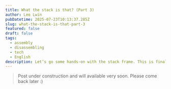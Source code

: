 ```yaml
---
title: What the stack is that? (Part 3)
author: Leo Lwin
pubDatetime: 2025-07-23T10:13:37.285Z
slug: what-the-stack-is-that-part-3
featured: false
draft: false
tags:
  - assembly
  - disassembling
  - tech
  - English
description: Let’s go some hands-on with the stack frame. This is final part.
---
```


> Post under construction and will available very soon. Please come back later :) 
